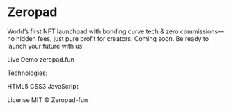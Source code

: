 # Zeropad
World’s first NFT launchpad with bonding curve tech &amp; zero commissions—no hidden fees, just pure profit for creators. Coming soon. Be ready to launch your future with us!

Live Demo
zeropad.fun

Technologies:

HTML5
CSS3
JavaScript

License
MIT © Zeropad-fun